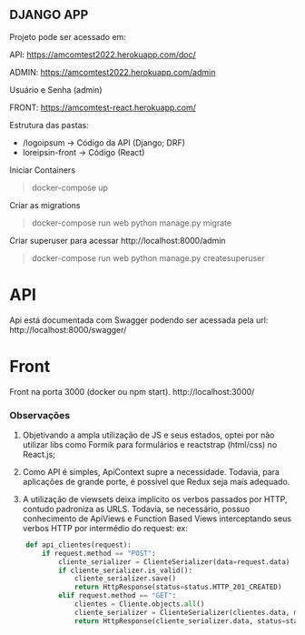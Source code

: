 ## DJANGO APP

Projeto pode ser acessado em:

API: https://amcomtest2022.herokuapp.com/doc/

ADMIN: https://amcomtest2022.herokuapp.com/admin

Usuário e Senha (admin)

FRONT: https://amcomtest-react.herokuapp.com/

Estrutura das pastas:

* /logoipsum -> Código da API (Django; DRF)
* loreipsin-front -> Código (React)

Iniciar Containers

> docker-compose up

Criar as migrations

> docker-compose run web python manage.py migrate

Criar superuser para acessar http://localhost:8000/admin

> docker-compose run web python manage.py createsuperuser

# API

Api está documentada com Swagger podendo ser acessada pela url:
http://localhost:8000/swagger/


# Front

Front na porta 3000 (docker ou npm start). http://localhost:3000/


### Observações

1. Objetivando a ampla utilização de JS e seus estados, optei por não utilizar libs como Formik para formulários e reactstrap (html/css) no React.js;

2. Como API é simples, ApiContext supre a necessidade. Todavia, para aplicações de grande porte, é possível que Redux seja mais adequado. 

3. A utilização de viewsets deixa implícito os verbos passados por HTTP, contudo padroniza as URLS. Todavia, se necessário, possuo conhecimento de ApiViews e Function Based Views interceptando seus verbos HTTP por intermédio do request: ex:

```python
    def api_clientes(request):
        if request.method == "POST":
            cliente_serializer = ClienteSerializer(data=request.data)
            if cliente_serializer.is_valid():
                cliente_serializer.save()
                return HttpResponse(status=status.HTTP_201_CREATED)
            elif request.method == "GET":
                clientes = Cliente.objects.all()
                cliente_serializer = ClienteSerializer(clientes.data, many=True)
                return HttpResponse(cliente_serializer.data, status=status.HTTP_200_OK)
```